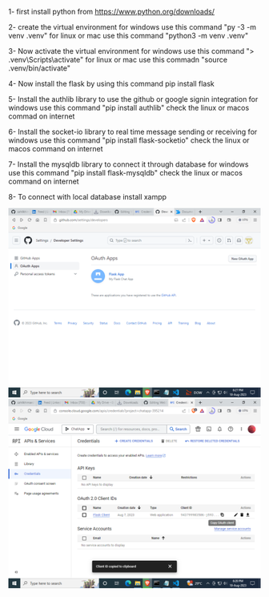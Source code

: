 1- first install python from https://www.python.org/downloads/

2- create the virtual environment
	for windows use this command "py -3 -m venv .venv"
   	for linux or mac use this command "python3 -m venv .venv"

3- Now activate the virtual environment
	for windows use this command "> .venv\Scripts\activate"
	for linux or mac use this commadn "source .venv/bin/activate"

4- Now install the flask by using this command pip install flask 

5- Install the authlib library to use the github or google signin integration
	for windows use this command "pip install authlib"
	check the linux or macos commad on internet

6- Install the socket-io library to real time message sending or receiving
	for windows use this command "pip install flask-socketio"
	check the linux or macos command on internet

7- Install the mysqldb library to connect it through database
	for windows use this command "pip install flask-mysqldb"
	check the linux or macos command on internet

8- To connect with local database install xampp 

![My Image](https://github.com/sahilkhimani/Flask-ChatApp/blob/main/images/github.png)
![My Image](https://github.com/sahilkhimani/Flask-chatApp/blob/main/images/google%20cloud%20platform.png
)

